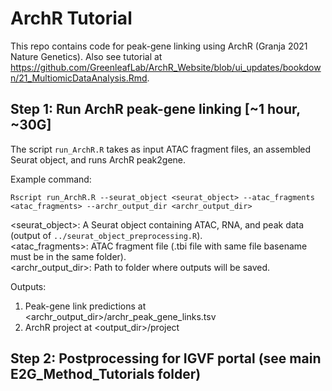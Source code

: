# ArchR Tutorial

This repo contains code for peak-gene linking using ArchR (Granja 2021 Nature Genetics). Also see tutorial at https://github.com/GreenleafLab/ArchR_Website/blob/ui_updates/bookdown/21_MultiomicDataAnalysis.Rmd.

## Step 1: Run ArchR peak-gene linking [~1 hour, ~30G]

The script `run_ArchR.R` takes as input ATAC fragment files, an assembled Seurat object, and runs ArchR peak2gene.

Example command: 

`Rscript run_ArchR.R --seurat_object <seurat_object> --atac_fragments <atac_fragments> --archr_output_dir <archr_output_dir>`

<seurat_object>: A Seurat object containing ATAC, RNA, and peak data (output of `../seurat_object_preprocessing.R`).\
<atac_fragments>: ATAC fragment file (.tbi file with same file basename must be in the same folder).\
<archr_output_dir>: Path to folder where outputs will be saved.
                    
Outputs: 

1) Peak-gene link predictions at <archr_output_dir>/archr_peak_gene_links.tsv
2) ArchR project at <output_dir>/project

## Step 2: Postprocessing for IGVF portal (see main E2G_Method_Tutorials folder)
